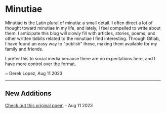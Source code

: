 # Minutiae
Minutiae is the Latin plural of minutia: a small detail. I often direct a lot of thought toward minutiae in my life, and lately, I feel compelled to write about them. I anticipate this blog will slowly fill with articles, stories, poems, and other written tidbits related to the minutiae I find interesting. Through Gitlab, I have found an easy way to "publish" these, making them available for my family and friends.

I prefer this to social media because there are no expectations here, and I have more control over the format.

 ~ Derek Lopez, Aug 11 2023

 --------------------------

## New Additions

 [Check out this original poem](./content/poems/alertly_decompose.md) - Aug 11 2023
